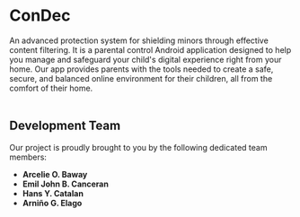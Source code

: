 # ConDec  

An advanced protection system for shielding minors through effective content filtering. It is a parental control Android application designed to help you manage and safeguard your child's digital experience right from your home. Our app provides parents with the tools needed to create a safe, secure, and balanced online environment for their children, all from the comfort of their home.
<br>
<br>

## Development Team  

Our project is proudly brought to you by the following dedicated team members:  

- **Arcelie O. Baway**  
- **Emil John B. Canceran**  
- **Hans Y. Catalan**  
- **Arniño G. Elago**  
